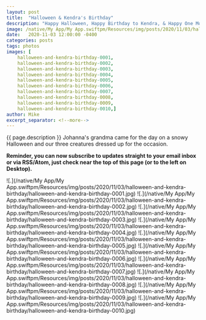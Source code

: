 ```yaml
---
layout: post
title:  "Halloween & Kendra's Birthday"
description: "Happy Halloween, Happy Birthday to Kendra, & Happy One Month to Johanna!"
image: /native/My App/My App.swiftpm/Resources/img/posts/2020/11/03/halloween-and-kendra-birthday/halloween-and-kendra-birthday-preview.jpg
date:   2020-11-03 12:00:00 -0400
categories: posts
tags: photos
images: [
	halloween-and-kendra-birthday-0001, 
	halloween-and-kendra-birthday-0002,
	halloween-and-kendra-birthday-0003, 
	halloween-and-kendra-birthday-0004,
	halloween-and-kendra-birthday-0005, 
	halloween-and-kendra-birthday-0006,
	halloween-and-kendra-birthday-0007, 
	halloween-and-kendra-birthday-0008,
	halloween-and-kendra-birthday-0009, 
	halloween-and-kendra-birthday-0010,]
author: Mike
excerpt_separator: <!--more-->
---
```


{{ page.description }} <!--more--> Johanna's grandma came for the day on a snowy Halloween and our three creatures dressed up for the occasion.

**Reminder, you can now subscribe to updates straight to your email inbox or via RSS/Atom, just check near the top of this page (or to the left on Desktop).**

![.](/native/My App/My App.swiftpm/Resources/img/posts/2020/11/03/halloween-and-kendra-birthday/halloween-and-kendra-birthday-0001.jpg)
![.](/native/My App/My App.swiftpm/Resources/img/posts/2020/11/03/halloween-and-kendra-birthday/halloween-and-kendra-birthday-0002.jpg)
![.](/native/My App/My App.swiftpm/Resources/img/posts/2020/11/03/halloween-and-kendra-birthday/halloween-and-kendra-birthday-0003.jpg)
![.](/native/My App/My App.swiftpm/Resources/img/posts/2020/11/03/halloween-and-kendra-birthday/halloween-and-kendra-birthday-0004.jpg)
![.](/native/My App/My App.swiftpm/Resources/img/posts/2020/11/03/halloween-and-kendra-birthday/halloween-and-kendra-birthday-0005.jpg)
![.](/native/My App/My App.swiftpm/Resources/img/posts/2020/11/03/halloween-and-kendra-birthday/halloween-and-kendra-birthday-0006.jpg)
![.](/native/My App/My App.swiftpm/Resources/img/posts/2020/11/03/halloween-and-kendra-birthday/halloween-and-kendra-birthday-0007.jpg)
![.](/native/My App/My App.swiftpm/Resources/img/posts/2020/11/03/halloween-and-kendra-birthday/halloween-and-kendra-birthday-0008.jpg)
![.](/native/My App/My App.swiftpm/Resources/img/posts/2020/11/03/halloween-and-kendra-birthday/halloween-and-kendra-birthday-0009.jpg)
![.](/native/My App/My App.swiftpm/Resources/img/posts/2020/11/03/halloween-and-kendra-birthday/halloween-and-kendra-birthday-0010.jpg)
